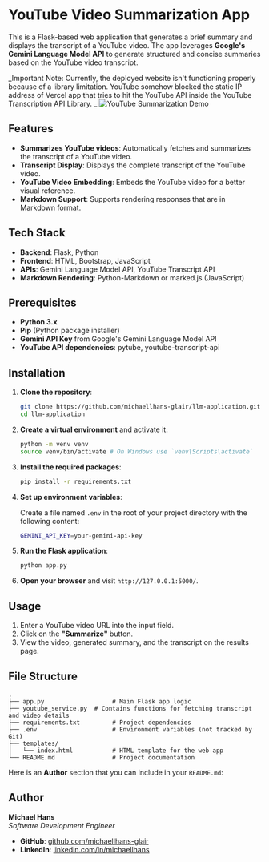 # YouTube Video Summarization App

This is a Flask-based web application that generates a brief summary and displays the transcript of a YouTube video. The app leverages **Google's Gemini Language Model API** to generate structured and concise summaries based on the YouTube video transcript.

_Important Note: Currently, the deployed website isn't functioning properly because of a library limitation. YouTube somehow blocked the static IP address of Vercel app that tries to hit the YouTube API inside the YouTube Transcription API Library.
_
![YouTube Summarization Demo](./assets/llm-demo.gif)

## Features

- **Summarizes YouTube videos**: Automatically fetches and summarizes the transcript of a YouTube video.
- **Transcript Display**: Displays the complete transcript of the YouTube video.
- **YouTube Video Embedding**: Embeds the YouTube video for a better visual reference.
- **Markdown Support**: Supports rendering responses that are in Markdown format.

## Tech Stack

- **Backend**: Flask, Python
- **Frontend**: HTML, Bootstrap, JavaScript
- **APIs**: Gemini Language Model API, YouTube Transcript API
- **Markdown Rendering**: Python-Markdown or marked.js (JavaScript)

## Prerequisites

- **Python 3.x**
- **Pip** (Python package installer)
- **Gemini API Key** from Google's Gemini Language Model API
- **YouTube API dependencies**: pytube, youtube-transcript-api

## Installation

1. **Clone the repository**:

   ```bash
   git clone https://github.com/michaellhans-glair/llm-application.git
   cd llm-application
   ```

2. **Create a virtual environment** and activate it:

   ```bash
   python -m venv venv
   source venv/bin/activate # On Windows use `venv\Scripts\activate`
   ```

3. **Install the required packages**:

   ```bash
   pip install -r requirements.txt
   ```

4. **Set up environment variables**:

   Create a file named `.env` in the root of your project directory with the following content:

   ```bash
   GEMINI_API_KEY=your-gemini-api-key
   ```

5. **Run the Flask application**:

   ```bash
   python app.py
   ```

6. **Open your browser** and visit `http://127.0.0.1:5000/`.

## Usage

1. Enter a YouTube video URL into the input field.
2. Click on the **"Summarize"** button.
3. View the video, generated summary, and the transcript on the results page.

## File Structure

```plaintext
.
├── app.py                   # Main Flask app logic
├── youtube_service.py  # Contains functions for fetching transcript and video details
├── requirements.txt         # Project dependencies
├── .env                     # Environment variables (not tracked by Git)
├── templates/
│   └── index.html           # HTML template for the web app
└── README.md                # Project documentation
```
Here is an **Author** section that you can include in your `README.md`:

## Author

**Michael Hans**  
*Software Development Engineer*  

- **GitHub**: [github.com/michaellhans-glair](https://github.com/michaellhans-glair)  
- **LinkedIn**: [linkedin.com/in/michaellhans](https://linkedin.com/in/michaellhans)
